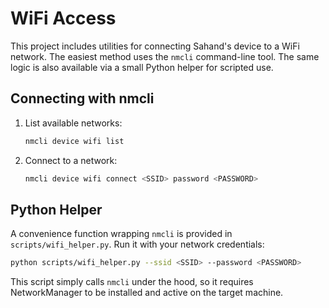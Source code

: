 # WiFi Access

This project includes utilities for connecting Sahand's device to a WiFi network. The easiest method uses the `nmcli` command-line tool. The same logic is also available via a small Python helper for scripted use.

## Connecting with nmcli

1. List available networks:
   ```bash
   nmcli device wifi list
   ```
2. Connect to a network:
   ```bash
   nmcli device wifi connect <SSID> password <PASSWORD>
   ```

## Python Helper

A convenience function wrapping `nmcli` is provided in `scripts/wifi_helper.py`. Run it with your network credentials:

```bash
python scripts/wifi_helper.py --ssid <SSID> --password <PASSWORD>
```

This script simply calls `nmcli` under the hood, so it requires NetworkManager to be installed and active on the target machine.

